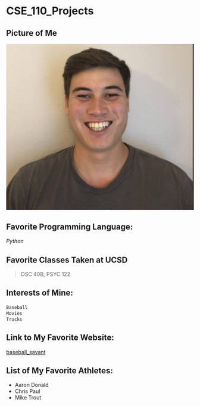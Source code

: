 # CSE_110_Projects

## Picture of Me
![picture.png](picture.png)

## Favorite Programming Language:
*Python*

## Favorite Classes Taken at UCSD
> DSC 40B, PSYC 122

## Interests of Mine:
```
Baseball
Movies
Trucks
```

## Link to My Favorite Website:
[baseball_savant](https://baseballsavant.mlb.com/statcast_leaderboard)

## List of My Favorite Athletes:
- Aaron Donald
- Chris Paul
- Mike Trout
